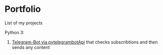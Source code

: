 # Portfolio
List of my projects

Python 3:
1. [Telegram-Bot via pytelegrambotApi](https://github.com/TomYumCoder/Telebot_subscribtions_checker)  that checks subscribtions and then sends any content
